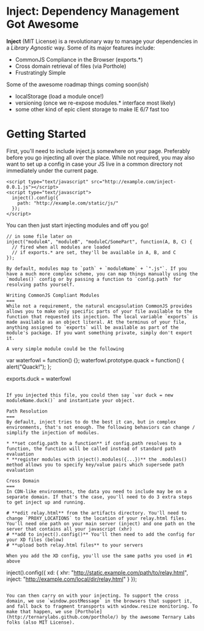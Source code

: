 Inject: Dependency Management Got Awesome
===
**Inject** (MIT License) is a revolutionary way to manage your dependencies in a *Library Agnostic* way. Some of its major features include:

* CommonJS Compliance in the Browser (exports.*)
* Cross domain retrieval of files (via Porthole)
* Frustratingly Simple

Some of the awesome roadmap things coming soon(ish)

* localStorage (load a module once!)
* versioning (once we re-expose modules.* interface most likely)
* some other kind of epic client storage to make IE 6/7 fast too

Getting Started
===
First, you'll need to include inject.js somewhere on your page. Preferably before you go injecting all over the place. While not required, you may also want to set up a config in case your JS live in a common directory not immediately under the current page.

```
<script type="text/javascript" src="http://example.com/inject-0.0.1.js"></script>
<script type="text/javascript">
  inject().config({
    path: "http://example.com/static/js/"
  });
</script>
```

You can then just start injecting modules and off you go!

```
// in some file later on
inject("moduleA", "moduleB", "moduleC/SomePart", function(A, B, C) {
  // fired when all modules are loaded
  // if exports.* are set, they'll be available in A, B, and C
});

By default, modules map to `path` + `moduleName` + `".js"`. If you have a much more complex scheme, you can map things manually using the `modules()` config or by passing a function to `config.path` for resolving paths yourself.

Writing CommonJS Compliant Modules
===
While not a requirement, the natural encapsulation CommonJS provides allows you to make only specific parts of your file available to the function that requested its injection. The local variable `exports` is made available as an object literal. At the terminus of your file, anything assigned to `exports` will be available as part of the module's package. If you want something private, simply don't export it.

A very simple module could be the following

```
var waterfowl = function() {};
waterfowl.prototype.quack = function() {
  alert("Quack!");
};

exports.duck = waterfowl
```

If you injected this file, you could then say `var duck = new moduleName.duck()` and instantiate your object.

Path Resolution
===
By default, inject tries to do the best it can, but in complex environments, that's not enough. The following behaviors can change / simplify the injection of modules.

* **set config.path to a function** if config.path resolves to a function, the function will be called instead of standard path evaluation
* **register modules with inject().modules({...})** the .modules() method allows you to specify key/value pairs which supersede path evaluation

Cross Domain
===
In CDN-like environments, the data you need to include may be on a separate domain. If that's the case, you'll need to do 3 extra steps to get inject up and running.

# **edit relay.html** from the artifacts directory. You'll need to change `PROXY_LOCATIONS` to the location of your relay.html files. You'll need one path on your main server (inject) and one path on the server that contains all your javascript (xhr)
# **add to inject().config()** You'll then need to add the config for your XD files (below)
# **upload both relay.html files** to your servers

When you add the XD config, you'll use the same paths you used in #1 above

```
inject().config({
  xd: {
    xhr: "http://static.example.com/path/to/relay.html",
    inject: "http://example.com/local/dir/relay.html"
  }
});
```

You can then carry on with your injecting. To support the cross domain, we use `window.postMessage` in the browsers that support it, and fall back to fragment transports with window.resize monitoring. To make that happen, we use [Porthole](http://ternarylabs.github.com/porthole/) by the awesome Ternary Labs folks (also MIT License).